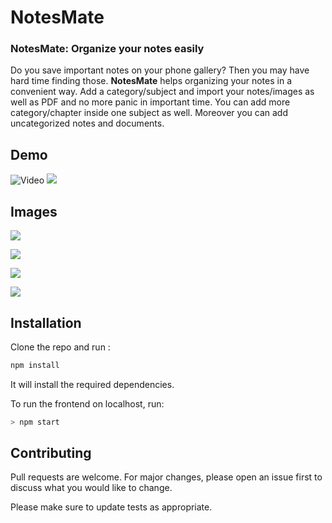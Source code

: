 # NotesMate

### NotesMate: Organize your notes easily

Do you save important notes on your phone gallery? Then you may have hard time finding those.
**NotesMate** helps organizing your notes in a convenient way. Add a category/subject and import your notes/images as well as PDF and no more panic in important time.
You can add more category/chapter inside one subject as well. Moreover you can add uncategorized notes and documents.

## Demo

![Video](https://drive.google.com/file/d/1kMX6XyUGnxdHE9gzGu6ruhh0A7mtXaXD/view?usp=sharing)
![](https://res.cloudinary.com/dmn19/image/upload/v1599128124/GIF-200902_192850.gif)

## Images


![](https://res.cloudinary.com/dmn19/image/upload/v1592759078/NM1-min-min.png)

![](https://res.cloudinary.com/dmn19/image/upload/v1592759078/NM3-min-min.png)

![](https://res.cloudinary.com/dmn19/image/upload/v1592759078/NM4-min-min.png)

![](https://res.cloudinary.com/dmn19/image/upload/v1592759078/NM5-min-min.png)

## Installation

Clone the repo and run :

```bash
npm install
```

It will install the required dependencies.

To run the frontend on localhost, run:

```bash
> npm start
```

## Contributing

Pull requests are welcome. For major changes, please open an issue first to discuss what you would like to change.

Please make sure to update tests as appropriate.

